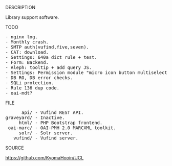 
DESCRIPTION

Library support software.

TODO
<pre>
- nginx log.
- Monthly crash.
- SMTP auth(vufind,five,seven).
- CAT: download.
- Settings: 640a dict rule + test.
- Form: Backend.
- Aleph: tooltip + add query JS.
- Settings: Permission module "micro icon button multiselect radio group".
- DB RO, DB error checks.
- SQLi protection.
- Rule 136 dup code.
- oai-mdt?
</pre>
FILE
<pre>
      api/ - Vufind REST API.
graveyard/ - Inactive.
     html/ - PHP Bootstrap frontend.
 oai-marc/ - OAI-PMH 2.0 MARCXML toolkit.
     solr/ - Solr server.
   vufind/ - Vufind server.
</pre>
SOURCE

https://github.com/KyomaHooin/UCL

